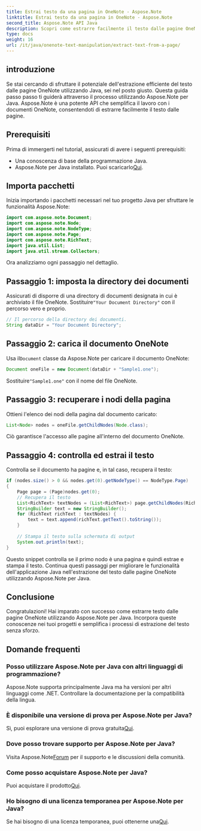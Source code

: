 ```yaml
---
title: Estrai testo da una pagina in OneNote - Aspose.Note
linktitle: Estrai testo da una pagina in OneNote - Aspose.Note
second_title: Aspose.Note API Java
description: Scopri come estrarre facilmente il testo dalle pagine OneNote utilizzando Aspose.Note per Java. Semplifica i tuoi processi con questa guida completa passo dopo passo.
type: docs
weight: 16
url: /it/java/onenote-text-manipulation/extract-text-from-a-page/
---
```

## introduzione
Se stai cercando di sfruttare il potenziale dell'estrazione efficiente del testo dalle pagine OneNote utilizzando Java, sei nel posto giusto. Questa guida passo passo ti guiderà attraverso il processo utilizzando Aspose.Note per Java. Aspose.Note è una potente API che semplifica il lavoro con i documenti OneNote, consentendoti di estrarre facilmente il testo dalle pagine.
## Prerequisiti
Prima di immergerti nel tutorial, assicurati di avere i seguenti prerequisiti:
- Una conoscenza di base della programmazione Java.
-  Aspose.Note per Java installato. Puoi scaricarlo[Qui](https://releases.aspose.com/note/java/).
## Importa pacchetti
Inizia importando i pacchetti necessari nel tuo progetto Java per sfruttare le funzionalità Aspose.Note:
```java
import com.aspose.note.Document;
import com.aspose.note.Node;
import com.aspose.note.NodeType;
import com.aspose.note.Page;
import com.aspose.note.RichText;
import java.util.List;
import java.util.stream.Collectors;
```
Ora analizziamo ogni passaggio nel dettaglio.
## Passaggio 1: imposta la directory dei documenti
 Assicurati di disporre di una directory di documenti designata in cui è archiviato il file OneNote. Sostituire`"Your Document Directory"` con il percorso vero e proprio.
```java
// Il percorso della directory dei documenti.
String dataDir = "Your Document Directory";
```
## Passaggio 2: carica il documento OneNote
 Usa il`Document` classe da Aspose.Note per caricare il documento OneNote:
```java
Document oneFile = new Document(dataDir + "Sample1.one");
```
 Sostituire`"Sample1.one"` con il nome del file OneNote.
## Passaggio 3: recuperare i nodi della pagina
Ottieni l'elenco dei nodi della pagina dal documento caricato:
```java
List<Node> nodes = oneFile.getChildNodes(Node.class);
```
Ciò garantisce l'accesso alle pagine all'interno del documento OneNote.
## Passaggio 4: controlla ed estrai il testo
Controlla se il documento ha pagine e, in tal caso, recupera il testo:
```java
if (nodes.size() > 0 && nodes.get(0).getNodeType() == NodeType.Page)
{
    Page page = (Page)nodes.get(0);
    // Recupera il testo
    List<RichText> textNodes = (List<RichText>) page.getChildNodes(RichText.class);
    StringBuilder text = new StringBuilder();
    for (RichText richText : textNodes) {
        text = text.append(richText.getText().toString());
    }
    
    // Stampa il testo sulla schermata di output
    System.out.println(text);
}
```
Questo snippet controlla se il primo nodo è una pagina e quindi estrae e stampa il testo.
Continua questi passaggi per migliorare le funzionalità dell'applicazione Java nell'estrazione del testo dalle pagine OneNote utilizzando Aspose.Note per Java.
## Conclusione
Congratulazioni! Hai imparato con successo come estrarre testo dalle pagine OneNote utilizzando Aspose.Note per Java. Incorpora queste conoscenze nei tuoi progetti e semplifica i processi di estrazione del testo senza sforzo.
## Domande frequenti
### Posso utilizzare Aspose.Note per Java con altri linguaggi di programmazione?
Aspose.Note supporta principalmente Java ma ha versioni per altri linguaggi come .NET. Controllare la documentazione per la compatibilità della lingua.
### È disponibile una versione di prova per Aspose.Note per Java?
 Sì, puoi esplorare una versione di prova gratuita[Qui](https://releases.aspose.com/).
### Dove posso trovare supporto per Aspose.Note per Java?
 Visita Aspose.Note[Forum](https://forum.aspose.com/c/note/28) per il supporto e le discussioni della comunità.
### Come posso acquistare Aspose.Note per Java?
 Puoi acquistare il prodotto[Qui](https://purchase.aspose.com/buy).
### Ho bisogno di una licenza temporanea per Aspose.Note per Java?
 Se hai bisogno di una licenza temporanea, puoi ottenerne una[Qui](https://purchase.aspose.com/temporary-license/).